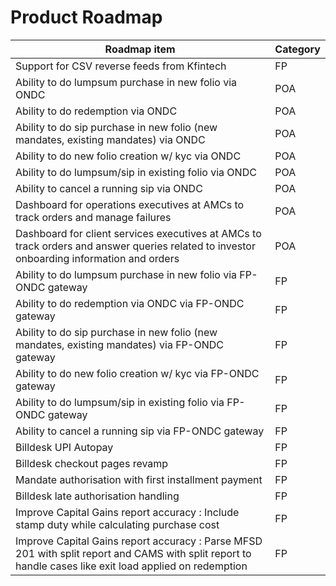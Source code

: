# Product Roadmap

|Roadmap item|Category|
|---|---|
|Support for CSV reverse feeds from Kfintech|FP|
|Ability to do lumpsum purchase in new folio via ONDC|POA
|Ability to do redemption via ONDC|POA
|Ability to do sip purchase in new folio (new mandates, existing mandates) via ONDC|POA
|Ability to do new folio creation w/ kyc via ONDC|POA
|Ability to do lumpsum/sip in existing folio via ONDC|POA
|Ability to cancel a running sip via ONDC|POA
|Dashboard for operations executives at AMCs to track orders and manage failures|POA
|Dashboard for client services executives at AMCs to track orders and answer queries related to investor onboarding information and orders|POA|
|Ability to do lumpsum purchase in new folio via FP-ONDC gateway|FP|
|Ability to do redemption via ONDC via FP-ONDC gateway|FP|
|Ability to do sip purchase in new folio (new mandates, existing mandates) via FP-ONDC gateway|FP|
|Ability to do new folio creation w/ kyc via FP-ONDC gateway|FP|
|Ability to do lumpsum/sip in existing folio via  FP-ONDC gateway|FP|
|Ability to cancel a running sip via FP-ONDC gateway|FP|
|Billdesk UPI Autopay|FP|
|Billdesk checkout pages revamp|FP|
|Mandate authorisation with first installment payment|FP|
|Billdesk late authorisation handling|FP|
|Improve Capital Gains report accuracy : Include stamp duty while calculating purchase cost|FP|
|Improve Capital Gains report accuracy : Parse MFSD 201 with split report and CAMS with split report to handle cases like exit load applied on redemption|FP|